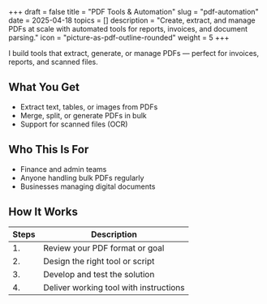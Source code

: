+++
draft = false
title = "PDF Tools & Automation"
slug = "pdf-automation"
date = 2025-04-18
topics = []
description = "Create, extract, and manage PDFs at scale with automated tools for reports, invoices, and document parsing."
icon = "picture-as-pdf-outline-rounded"
weight = 5
+++

I build tools that extract, generate, or manage PDFs — perfect for invoices, reports, and scanned files.

## What You Get

- Extract text, tables, or images from PDFs
- Merge, split, or generate PDFs in bulk
- Support for scanned files (OCR)

## Who This Is For

- Finance and admin teams
- Anyone handling bulk PDFs regularly
- Businesses managing digital documents

## How It Works

| Steps | Description |
| --- | --- |
| 1. | Review your PDF format or goal |
| 2. | Design the right tool or script |
| 3. | Develop and test the solution |
| 4. | Deliver working tool with instructions |
